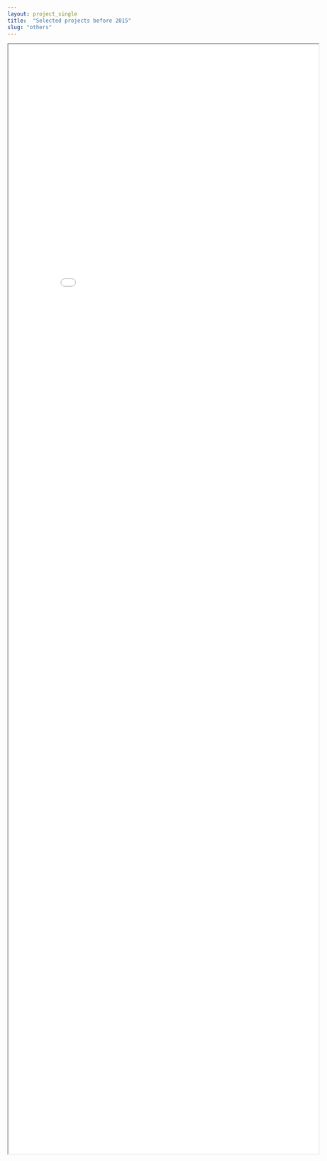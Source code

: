 ```yaml
---
layout: project_single
title:  "Selected projects before 2015"
slug: "others"
---
```


<iframe src="/static/projects/old_projects.pdf" width="700" height="2500"> </iframe>